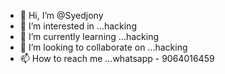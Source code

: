 - 👋 Hi, I’m @Syedjony
- 👀 I’m interested in ...hacking
- 🌱 I’m currently learning ...hacking
- 💞️ I’m looking to collaborate on ...hacking
- 📫 How to reach me ...whatsapp - 9064016459

<!---
Syedjony/Syedjony is a ✨ special ✨ repository because its `README.md` (this file) appears on your GitHub profile.
You can click the Preview link to take a look at your changes.
--->
